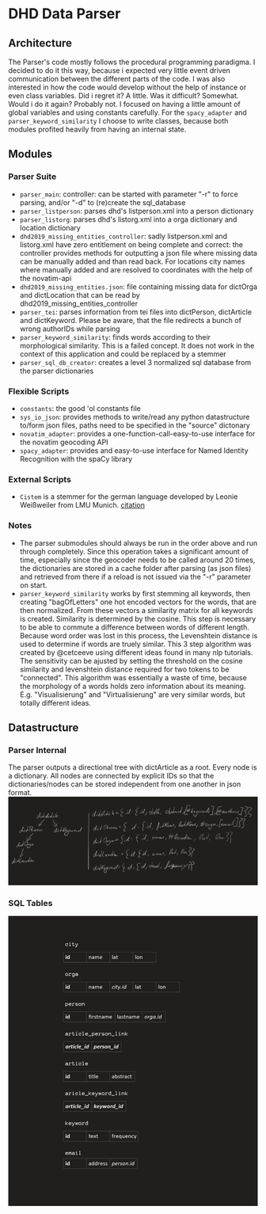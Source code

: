 # DHD Data Parser


## Architecture

The Parser's code mostly follows the procedural programming paradigma. I decided to do it this way, because i expected very little event driven communication between the different parts of the code. I was also interested in how the code would develop without the help of instance or even class variables. Did i regret it? A little. Was it difficult? Somewhat. Would i do it again? Probably not.
I focused on having a little amount of global variables and using constants carefully.
For the `spacy_adapter` and `parser_keyword_similarity` I choose to write classes, because both modules profited heavily from having an internal state.



## Modules

### Parser Suite
- `parser_main`: controller: can be started with parameter "-r" to force parsing, and/or "-d" to (re)create the sql_database
- `parser_listperson`: parses dhd's listperson.xml into a person dictionary
- `parser_listorg`: parses dhd's listorg.xml into a orga dictionary and location dictionary
- `dhd2019_missing_entities_controller`: sadly listperson.xml and listorg.xml have zero entitlement on being complete and correct: the controller provides methods for outputting a json file where missing data can be manually added and than read back. For locations city names where manually added and are resolved to coordinates with the help of the novatim-api
- `dhd2019_missing_entities.json`: file containing missing data for dictOrga and dictLocation that can be read by dhd2019_missing_entities_controller
- `parser_tei`: parses information from tei files into dictPerson, dictArticle and dictKeyword. Please be aware, that the file redirects a bunch of wrong authorIDs while  parsing
- `parser_keyword_similarity`: finds words according to their morphological similarity. This is a failed concept. It does not work in the context of this application and could be replaced by a stemmer
- `parser_sql_db_creator`: creates a level 3 normalized sql database from the parser dictionaries

### Flexible Scripts
- `constants`: the good 'ol constants file
- `sys_io_json`: provides methods to write/read any python datastructure to/form json files, paths need to be specified in the "source" dictonary
- `novatim_adapter`: provides a one-function-call-easy-to-use interface for the novatim geocoding API
- `spacy_adapter`: provides and easy-to-use interface for Named Identity Recognition with the spaCy library

### External Scripts
- `Cistem` is a stemmer for the german language developed by Leonie Weißweiler from LMU Munich. [citation](../../docs/cistem.bib)

### Notes
- The parser submodules should always be run in the order above and run through completely. Since this operation takes a significant amount of time, especially since the geocoder needs to be called around 20 times, the dictionaries are stored in a cache folder after parsing (as json files) and retrieved from there if a reload is not issued via the "-r" parameter on start.
- `parser_keyword_similarity` works by first stemming all keywords, then creating "bagOfLetters" one hot encoded vectors for the words, that are then normalized. From these vectors a similarity matrix for all keywords is created. Similarity is determined by the cosine. This step is necessary to be able to commute a difference between words of different length. Because word order was lost in this process, the Levenshtein distance is used to determine if words are truely similar.
This 3 step algorithm was created by @cetceeve using different ideas found in many nlp tutorials. The sensitivity can be ajusted by setting the threshold on the cosine similarity and levenshtein distance required for two tokens to be "connected".
This algorithm was essentially a waste of time, because the morphology of a words holds zero information about its meaning. E.g. "Visualisierung" and "Virtualisierung" are very similar words, but totally different ideas.



## Datastructure

### Parser Internal

The parser outputs a directional tree with dictArticle as a root. Every node is a dictionary. All nodes are connected by explicit IDs so that the dictionaries/nodes can be stored independent from one another in json format.
![Parser Internal Data Structure](../../docs/parser_internal_datastructure.PNG)


### SQL Tables

![SQL Tables](../../docs/sql_tables.PNG)
